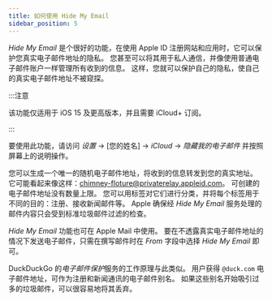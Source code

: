 ```yaml
---
title: 如何使用 Hide My Email
sidebar_position: 5
---
```


*Hide My Email* 是个很好的功能，在使用 Apple ID 注册网站和应用时，它可以保护您真实电子邮件地址的隐私。 您甚至可以将其用于私人通信，并像使用普通电子邮件账户一样管理所有收到的信息。 这样，您就可以保护自己的隐私，使自己的真实电子邮件地址不被窥探。

:::注意

该功能仅适用于 iOS 15 及更高版本，并且需要 iCloud+ 订阅。

:::

要使用此功能，请访问 *设置* → [您的姓名] → *iCloud* → *隐藏我的电子邮件* 并按照屏幕上的说明操作。

您可以生成一个唯一的随机电子邮件地址，将收到的信息转发到您的真实地址。 它可能看起来像这样：chimney-floture@privaterelay.appleid.com。 可创建的电子邮件地址没有数量上限。 您可以用标签对它们进行分类，并将每个标签用于不同的目的：注册、接收新闻邮件等。 Apple 确保经 *Hide My Email* 服务处理的邮件内容只会受到标准垃圾邮件过滤的检查。

*Hide My Email* 功能也可在 Apple Mail 中使用。 要在不透露真实电子邮件地址的情况下发送电子邮件，只需在撰写邮件时在 *From* 字段中选择 *Hide My Email* 即可。

DuckDuckGo 的*电子邮件保护*服务的工作原理与此类似。 用户获得 `@duck.com` 电子邮件地址，可作为注册和新闻通讯的电子邮件别名。 如果这些别名开始吸引过多的垃圾邮件，可以很容易地将其丢弃。
